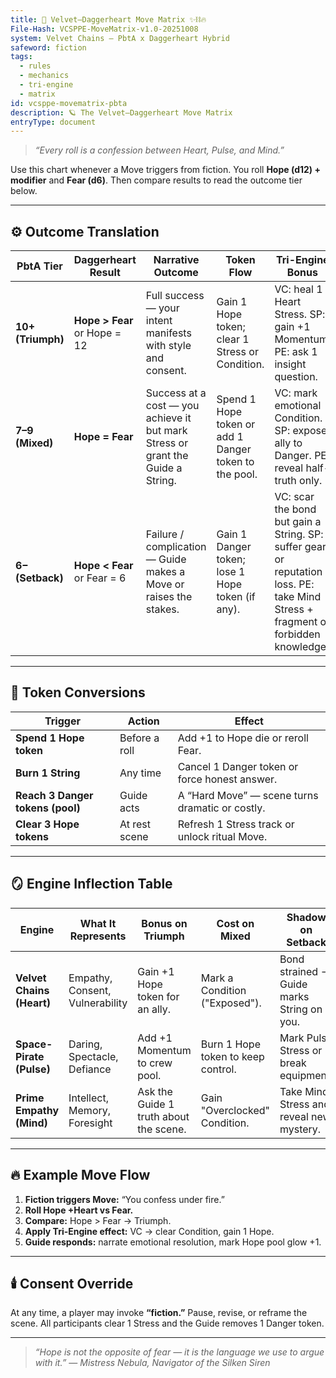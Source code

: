 ```yaml
---
title: 💫 Velvet–Daggerheart Move Matrix ✨⛓️🔥
File-Hash: VCSPPE-MoveMatrix-v1.0-20251008
system: Velvet Chains — PbtA x Daggerheart Hybrid
safeword: fiction
tags:
  - rules
  - mechanics
  - tri-engine
  - matrix
id: vcsppe-movematrix-pbta
description: 🪐 The Velvet–Daggerheart Move Matrix
entryType: document
---
```


> _“Every roll is a confession between Heart, Pulse, and Mind.”_

Use this chart whenever a Move triggers from fiction. You roll **Hope (d12) + modifier** and **Fear
(d6)**. Then compare results to read the outcome tier below.

---

## ⚙️ Outcome Translation

| PbtA Tier         | Daggerheart Result           | Narrative Outcome                                                               | Token Flow                                            | Tri-Engine Bonus                                                                                                                 |
| ----------------- | ---------------------------- | ------------------------------------------------------------------------------- | ----------------------------------------------------- | -------------------------------------------------------------------------------------------------------------------------------- |
| **10+ (Triumph)** | **Hope > Fear** or Hope = 12 | Full success — your intent manifests with style and consent.                    | Gain 1 Hope token; clear 1 Stress or Condition.       | VC: heal 1 Heart Stress. SP: gain +1 Momentum. PE: ask 1 insight question.                                                       |
| **7–9 (Mixed)**   | **Hope = Fear**              | Success at a cost — you achieve it but mark Stress or grant the Guide a String. | Spend 1 Hope token or add 1 Danger token to the pool. | VC: mark emotional Condition. SP: expose ally to Danger. PE: reveal half-truth only.                                             |
| **6− (Setback)**  | **Hope < Fear** or Fear = 6  | Failure / complication — Guide makes a Move or raises the stakes.               | Gain 1 Danger token; lose 1 Hope token (if any).      | VC: scar the bond but gain a String. SP: suffer gear or reputation loss. PE: take Mind Stress + fragment of forbidden knowledge. |

---

## 💎 Token Conversions

| Trigger                          | Action        | Effect                                          |
| -------------------------------- | ------------- | ----------------------------------------------- |
| **Spend 1 Hope token**           | Before a roll | Add +1 to Hope die or reroll Fear.              |
| **Burn 1 String**                | Any time      | Cancel 1 Danger token or force honest answer.   |
| **Reach 3 Danger tokens (pool)** | Guide acts    | A “Hard Move” — scene turns dramatic or costly. |
| **Clear 3 Hope tokens**          | At rest scene | Refresh 1 Stress track or unlock ritual Move.   |

---

## 🪞 Engine Inflection Table

| Engine                    | What It Represents              | Bonus on Triumph                       | Cost on Mixed                      | Shadow on Setback                          |
| ------------------------- | ------------------------------- | -------------------------------------- | ---------------------------------- | ------------------------------------------ |
| **Velvet Chains (Heart)** | Empathy, Consent, Vulnerability | Gain +1 Hope token for an ally.        | Mark a Condition ("Exposed").      | Bond strained → Guide marks String on you. |
| **Space-Pirate (Pulse)**  | Daring, Spectacle, Defiance     | Add +1 Momentum to crew pool.          | Burn 1 Hope token to keep control. | Mark Pulse Stress or break equipment.      |
| **Prime Empathy (Mind)**  | Intellect, Memory, Foresight    | Ask the Guide 1 truth about the scene. | Gain "Overclocked" Condition.      | Take Mind Stress and reveal new mystery.   |

---

## 🔥 Example Move Flow

1. **Fiction triggers Move:** “You confess under fire.”
2. **Roll Hope +Heart vs Fear.**
3. **Compare:** Hope > Fear → Triumph.
4. **Apply Tri-Engine effect:** VC → clear Condition, gain 1 Hope.
5. **Guide responds:** narrate emotional resolution, mark Hope pool glow +1.

---

## 🕯️ Consent Override

At any time, a player may invoke **“fiction.”** Pause, revise, or reframe the scene. All
participants clear 1 Stress and the Guide removes 1 Danger token.

---

> _“Hope is not the opposite of fear — it is the language we use to argue with it.”_ — _Mistress
> Nebula, Navigator of the Silken Siren_
